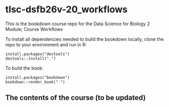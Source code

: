 # tlsc-dsfb26v-20_workflows

This is the bookdown course repo for the Data Science for Biology 2 Module; Course Workflows


To install all dependencies needed to build the bookdown locally, clone the repo to your environment and run in R:

``` 
install.packages("devtools")
devtools::install(".")
```

To build the book:
```
install.packages("bookdown")
bookdown::render_book(".")
```

## The contents of the course (to be updated)
